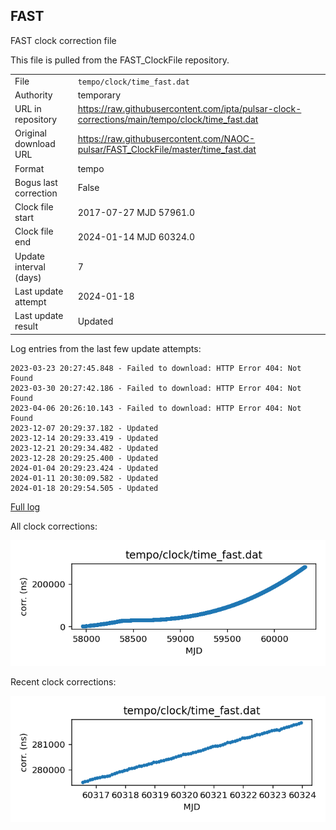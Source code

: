
## FAST

FAST clock correction file

This file is pulled from the FAST_ClockFile repository.

|     |     |
|:--- |:--- |
| File | `tempo/clock/time_fast.dat` |
| Authority | temporary |
| URL in repository | <https://raw.githubusercontent.com/ipta/pulsar-clock-corrections/main/tempo/clock/time_fast.dat> |
| Original download URL | <https://raw.githubusercontent.com/NAOC-pulsar/FAST_ClockFile/master/time_fast.dat> |
| Format | tempo |
| Bogus last correction | False |
| Clock file start | 2017-07-27 MJD 57961.0 |
| Clock file end | 2024-01-14 MJD 60324.0 |
| Update interval (days) | 7 |
| Last update attempt | 2024-01-18 |
| Last update result | Updated |

Log entries from the last few update attempts:
```
2023-03-23 20:27:45.848 - Failed to download: HTTP Error 404: Not Found
2023-03-30 20:27:42.186 - Failed to download: HTTP Error 404: Not Found
2023-04-06 20:26:10.143 - Failed to download: HTTP Error 404: Not Found
2023-12-07 20:29:37.182 - Updated
2023-12-14 20:29:33.419 - Updated
2023-12-21 20:29:34.482 - Updated
2023-12-28 20:29:25.400 - Updated
2024-01-04 20:29:23.424 - Updated
2024-01-11 20:30:09.582 - Updated
2024-01-18 20:29:54.505 - Updated
```
[Full log](https://raw.githubusercontent.com/ipta/pulsar-clock-corrections/main/log/tempo/clock/time_fast.dat.log)


All clock corrections:

![plot of all clock corrections](time_fast.dat.png "All corrections")

Recent clock corrections:

![plot of recent clock corrections](time_fast.dat.short.png "Recent corrections")

